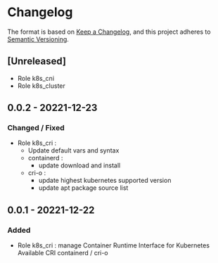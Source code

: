 # Changelog

The format is based on [Keep a Changelog](https://keepachangelog.com/fr/1.0.0/),
and this project adheres to [Semantic Versioning](https://semver.org/spec/v2.0.0.html).

## [Unreleased]

- Role k8s_cni
- Role k8s_cluster

## 0.0.2 - 20221-12-23

### Changed / Fixed

- Role k8s_cri :
  - Update default vars and syntax
  - containerd :
    - update download and install
  - cri-o :
    - update highest kubernetes supported version
    - update apt package source list

## 0.0.1 - 20221-12-22

### Added

- Role k8s_cri : manage Container Runtime Interface for Kubernetes
  Available CRI containerd / cri-o
